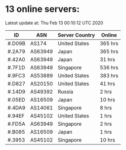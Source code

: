 # 13 online servers:

Latest update at: Thu Feb 13 00:10:12 UTC 2020

| ID | ASN | Server Country | Online |
| -- | --- | -------------- | ------ |
| #.D09B | AS174 | United States | 365 hrs |
| #.2A79 | AS63949 | Japan | 365 hrs |
| #.42A0 | AS63949 | Japan | 31 hrs |
| #.7F1D | AS63949 | Singapore | 536 hrs |
| #.9FC3 | AS53889 | United States | 383 hrs |
| #.D827 | AS20150 | United States | 41 hrs |
| #.14D9 | AS49392 | Russia | 2 hrs |
| #.05ED | AS16509 | Japan | 10 hrs |
| #.4DA9 | AS14061 | Singapore | 8 hrs |
| #.94EF | AS45102 | United States | 1 hrs |
| #.FD5A | AS63949 | Singapore | 2 hrs |
| #.B085 | AS16509 | Japan | 1 hrs |
| #.3953 | AS45102 | Singapore | 10 hrs |


